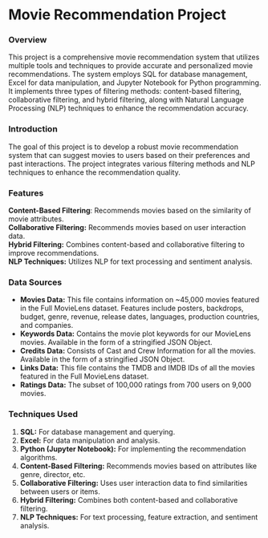 <h1>Movie Recommendation Project</h1>
<h3>Overview</h3>
This project is a comprehensive movie recommendation system that utilizes multiple tools and techniques to provide accurate and personalized movie recommendations. The system employs SQL for database management, Excel for data manipulation, and Jupyter Notebook for Python programming. It implements three types of filtering methods: content-based filtering, collaborative filtering, and hybrid filtering, along with Natural Language Processing (NLP) techniques to enhance the recommendation accuracy.<br>
<h3>Introduction</h3>
The goal of this project is to develop a robust movie recommendation system that can suggest movies to users based on their preferences and past interactions. The project integrates various filtering methods and NLP techniques to enhance the recommendation quality.<br>

<h3>Features</h3>
<b>Content-Based Filtering</b>: Recommends movies based on the similarity of movie attributes.<br>
<b>Collaborative Filtering:</b> Recommends movies based on user interaction data.<br>
<b>Hybrid Filtering:</b> Combines content-based and collaborative filtering to improve recommendations.<br>
<b>NLP Techniques:</b> Utilizes NLP for text processing and sentiment analysis.<br>
<h3>Data Sources</h3>
<ul>
<li><b>Movies Data:</b> This file contains information on ~45,000 movies featured in the Full MovieLens dataset. Features include posters, backdrops, budget, genre, revenue, release dates, languages, production countries, and companies.</li>
<li><b>Keywords Data:</b> Contains the movie plot keywords for our MovieLens movies. Available in the form of a stringified JSON Object.</li>
<li><b>Credits Data:</b> Consists of Cast and Crew Information for all the movies. Available in the form of a stringified JSON Object.</li>
<li><b>Links Data:</b> This file contains the TMDB and IMDB IDs of all the movies featured in the Full MovieLens dataset.</li>
<li><b>Ratings Data:</b> The subset of 100,000 ratings from 700 users on 9,000 movies.</li>
</ul>
<h3>Techniques Used</h3>
<ol>
<li><b>SQL:</b> For database management and querying.</li>
<li><b>Excel:</b> For data manipulation and analysis.</li>
<li><b>Python (Jupyter Notebook):</b> For implementing the recommendation algorithms.</li>
<li><b>Content-Based Filtering:</b> Recommends movies based on attributes like genre, director, etc.</li>
<li><b>Collaborative Filtering:</b> Uses user interaction data to find similarities between users or items.</li>
<li><b>Hybrid Filtering:</b> Combines both content-based and collaborative filtering.</li>
<li><b>NLP Techniques:</b> For text processing, feature extraction, and sentiment analysis.</li>

